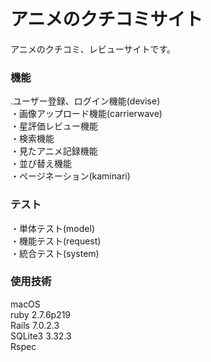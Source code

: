 # アニメのクチコミサイト

アニメのクチコミ、レビューサイトです。

### 機能
.ユーザー登録、ログイン機能(devise)<br>
・画像アップロード機能(carrierwave)<br>
・星評価レビュー機能<br>
・検索機能<br>
・見たアニメ記録機能<br>
・並び替え機能<br>
・ページネーション(kaminari)<br>

### テスト
・単体テスト(model)<br>
・機能テスト(request)<br>
・統合テスト(system)<br>

### 使用技術
macOS<br>
ruby 2.7.6p219<br>
Rails 7.0.2.3<br>
SQLite3 3.32.3<br>
Rspec<br>
